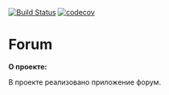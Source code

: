 [![Build Status](https://travis-ci.com/RvDmitry/job4j_forum.svg?branch=master)](https://travis-ci.com/RvDmitry/job4j_forum)
[![codecov](https://codecov.io/gh/RvDmitry/job4j_forum/branch/master/graph/badge.svg)](https://codecov.io/gh/RvDmitry/job4j_forum)
# Forum

**О проекте:**

В проекте реализовано приложение форум.
